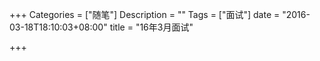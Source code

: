 +++
Categories = ["随笔"]
Description = ""
Tags = ["面试"]
date = "2016-03-18T18:10:03+08:00"
title = "16年3月面试"

+++

